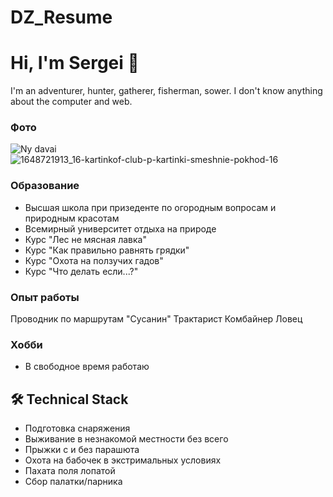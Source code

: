# DZ_Resume
# Hi, I'm Sergei 👋
I'm an adventurer, hunter, gatherer, fisherman, sower. I don't know anything about the computer and web.
### Фото
![Ny davai]([https://github.com/ctv-software/1648721913_16-kartinkof-club-p-kartinki-smeshnie-pokhod-16.jpg](https://github.com/Bel9k/DZ_Resume/blob/main/1648721913_16-kartinkof-club-p-kartinki-smeshnie-pokhod-16.jpg))
![1648721913_16-kartinkof-club-p-kartinki-smeshnie-pokhod-16](https://github.com/Bel9k/DZ_Resume/assets/75277745/b6b97aba-c40f-4a97-b27b-bc3b864fef04)

### Образование
*   Высшая школа при призеденте по огородным вопросам и природным красотам
*   Всемирный университет отдыха на природе
*   Курс "Лес не мясная лавка"
*   Курс "Как правильно равнять грядки" 
*   Курс "Охота на ползучих гадов"
*   Курс "Что делать если...?"

### Опыт работы

Проводник по маршрутам "Сусанин"
Трактарист
Комбайнер
Ловец


### Хобби
*   В свободное время работаю  

## 🛠 Technical Stack
*   Подготовка снаряжения 
*   Выживание в незнакомой местности без всего
*   Прыжки с и без парашюта
*   Охота на бабочек в экстримальных условиях
*   Пахата поля лопатой
*   Сбор палатки/парника


